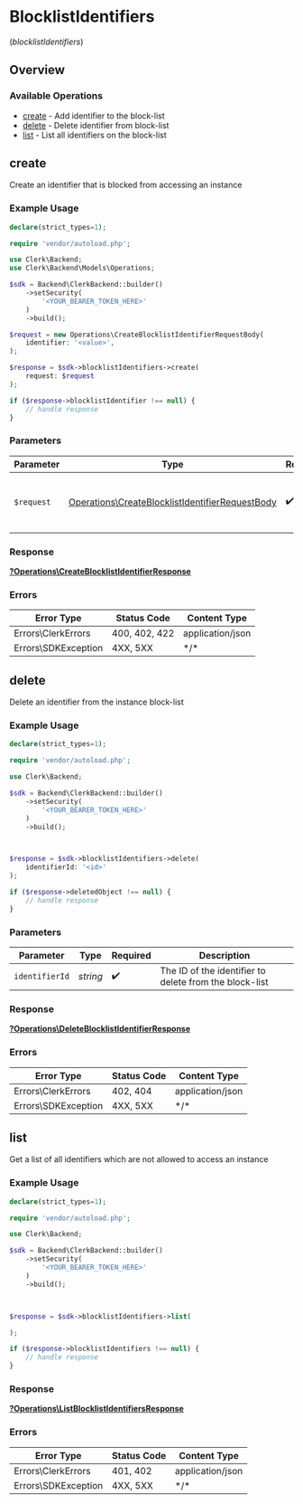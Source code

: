 # BlocklistIdentifiers
(*blocklistIdentifiers*)

## Overview

### Available Operations

* [create](#create) - Add identifier to the block-list
* [delete](#delete) - Delete identifier from block-list
* [list](#list) - List all identifiers on the block-list

## create

Create an identifier that is blocked from accessing an instance

### Example Usage

```php
declare(strict_types=1);

require 'vendor/autoload.php';

use Clerk\Backend;
use Clerk\Backend\Models\Operations;

$sdk = Backend\ClerkBackend::builder()
    ->setSecurity(
        '<YOUR_BEARER_TOKEN_HERE>'
    )
    ->build();

$request = new Operations\CreateBlocklistIdentifierRequestBody(
    identifier: '<value>',
);

$response = $sdk->blocklistIdentifiers->create(
    request: $request
);

if ($response->blocklistIdentifier !== null) {
    // handle response
}
```

### Parameters

| Parameter                                                                                                          | Type                                                                                                               | Required                                                                                                           | Description                                                                                                        |
| ------------------------------------------------------------------------------------------------------------------ | ------------------------------------------------------------------------------------------------------------------ | ------------------------------------------------------------------------------------------------------------------ | ------------------------------------------------------------------------------------------------------------------ |
| `$request`                                                                                                         | [Operations\CreateBlocklistIdentifierRequestBody](../../Models/Operations/CreateBlocklistIdentifierRequestBody.md) | :heavy_check_mark:                                                                                                 | The request object to use for the request.                                                                         |

### Response

**[?Operations\CreateBlocklistIdentifierResponse](../../Models/Operations/CreateBlocklistIdentifierResponse.md)**

### Errors

| Error Type          | Status Code         | Content Type        |
| ------------------- | ------------------- | ------------------- |
| Errors\ClerkErrors  | 400, 402, 422       | application/json    |
| Errors\SDKException | 4XX, 5XX            | \*/\*               |

## delete

Delete an identifier from the instance block-list

### Example Usage

```php
declare(strict_types=1);

require 'vendor/autoload.php';

use Clerk\Backend;

$sdk = Backend\ClerkBackend::builder()
    ->setSecurity(
        '<YOUR_BEARER_TOKEN_HERE>'
    )
    ->build();



$response = $sdk->blocklistIdentifiers->delete(
    identifierId: '<id>'
);

if ($response->deletedObject !== null) {
    // handle response
}
```

### Parameters

| Parameter                                              | Type                                                   | Required                                               | Description                                            |
| ------------------------------------------------------ | ------------------------------------------------------ | ------------------------------------------------------ | ------------------------------------------------------ |
| `identifierId`                                         | *string*                                               | :heavy_check_mark:                                     | The ID of the identifier to delete from the block-list |

### Response

**[?Operations\DeleteBlocklistIdentifierResponse](../../Models/Operations/DeleteBlocklistIdentifierResponse.md)**

### Errors

| Error Type          | Status Code         | Content Type        |
| ------------------- | ------------------- | ------------------- |
| Errors\ClerkErrors  | 402, 404            | application/json    |
| Errors\SDKException | 4XX, 5XX            | \*/\*               |

## list

Get a list of all identifiers which are not allowed to access an instance

### Example Usage

```php
declare(strict_types=1);

require 'vendor/autoload.php';

use Clerk\Backend;

$sdk = Backend\ClerkBackend::builder()
    ->setSecurity(
        '<YOUR_BEARER_TOKEN_HERE>'
    )
    ->build();



$response = $sdk->blocklistIdentifiers->list(

);

if ($response->blocklistIdentifiers !== null) {
    // handle response
}
```

### Response

**[?Operations\ListBlocklistIdentifiersResponse](../../Models/Operations/ListBlocklistIdentifiersResponse.md)**

### Errors

| Error Type          | Status Code         | Content Type        |
| ------------------- | ------------------- | ------------------- |
| Errors\ClerkErrors  | 401, 402            | application/json    |
| Errors\SDKException | 4XX, 5XX            | \*/\*               |